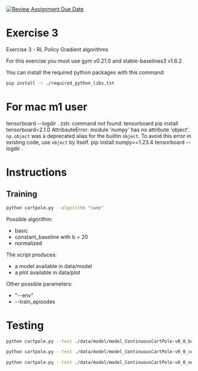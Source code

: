 [![Review Assignment Due Date](https://classroom.github.com/assets/deadline-readme-button-22041afd0340ce965d47ae6ef1cefeee28c7c493a6346c4f15d667ab976d596c.svg)](https://classroom.github.com/a/8DzvMbmT)

# Exercise 3

Exercise 3 - RL Policy Gradient algorithms

For this exercise you must use gym v0.21.0 and stable-baselines3 v1.6.2.

You can install the required python packages with this command:

```sh
pip install -r ./required_python_libs.txt
```

# For mac m1 user
tensorboard --logdir .
zsh: command not found: tensorboard
pip install tensorboard=2.1.0
AttribsuteError: module 'numpy' has no attribute 'object'. `np.object` was a deprecated alias for the builtin `object`. To avoid this error in existing code, use `object` by itself.
pip install numpy==1.23.4
tensorboard --logdir .


# Instructions

## Training 

```sh
python cartpole.py --algorithm "name"
```

Possible algorithm:
- basic
- constant_baseline with b = 20
- normalized

The script produces:
- a model available in data/model
- a plot available in data/plot

Other possible parameters:

- "--env"
- --train_episodes

# Testing 
```sh
python cartpole.py --test ./data/model/model_ContinuousCartPole-v0_0_basic.mdl --render --episodes 10
```

```sh
python cartpole.py --test ./data/model/model_ContinuousCartPole-v0_0_constant_baseline.mdl --render --episodes 10
```

```sh
python cartpole.py --test ./data/model/model_ContinuousCartPole-v0_0_normalized.mdl --render --episodes 10
```
